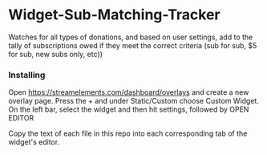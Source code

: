 # Widget-Sub-Matching-Tracker
Watches for all types of donations, and based on user settings, add to the tally of subscriptions owed if they meet the correct criteria (sub for sub, $5 for sub, new subs only, etc))

### Installing
Open https://streamelements.com/dashboard/overlays and create a new overlay page.
Press the + and under Static/Custom choose Custom Widget.
On the left bar, select the widget and then hit settings, followed by OPEN EDITOR

Copy the text of each file in this repo into each corresponding tab of the widget's editor.
